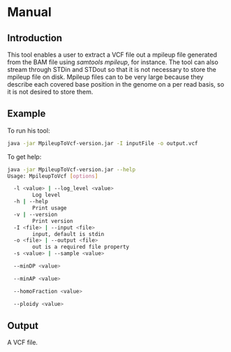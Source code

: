 # Manual

## Introduction
This tool enables a user to extract a VCF file out a mpileup file generated from the BAM file using *samtools mpileup*,
for instance. The tool can also stream through STDin and STDout so that it is not necessary to store the mpileup file
on disk. Mpileup files can to be very large because they describe each covered base position in the genome on a per
read basis, so it is not desired to store them.

## Example
To run his tool:
```bash
java -jar MpileupToVcf-version.jar -I inputFile -o output.vcf
```

To get help:
```bash
java -jar MpileupToVcf-version.jar --help
Usage: MpileupToVcf [options]

  -l <value> | --log_level <value>
        Log level
  -h | --help
        Print usage
  -v | --version
        Print version
  -I <file> | --input <file>
        input, default is stdin
  -o <file> | --output <file>
        out is a required file property
  -s <value> | --sample <value>

  --minDP <value>

  --minAP <value>

  --homoFraction <value>

  --ploidy <value>
```

## Output
A VCF file.

